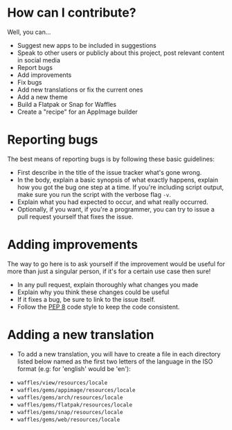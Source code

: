 # How can I contribute?
Well, you can...
* Suggest new apps to be included in suggestions 
* Speak to other users or publicly about this project, post relevant content in social media
* Report bugs
* Add improvements
* Fix bugs
* Add new translations or fix the current ones
* Add a new theme
* Build a Flatpak or Snap for Waffles
* Create a "recipe" for an AppImage builder

# Reporting bugs
The best means of reporting bugs is by following these basic guidelines:

* First describe in the title of the issue tracker what's gone wrong.
* In the body, explain a basic synopsis of what exactly happens, explain how you got the bug one step at a time. If you're including script output, make sure you run the script with the verbose flag `-v`.
* Explain what you had expected to occur, and what really occurred.
* Optionally, if you want, if you're a programmer, you can try to issue a pull request yourself that fixes the issue.

# Adding improvements
The way to go here is to ask yourself if the improvement would be useful for more than just a singular person, if it's for a certain use case then sure!

* In any pull request, explain thoroughly what changes you made
* Explain why you think these changes could be useful
* If it fixes a bug, be sure to link to the issue itself.
* Follow the [PEP 8](https://www.python.org/dev/peps/pep-0008/) code style to keep the code consistent.

# Adding a new translation
* To add a new translation, you will have to create a file in each directory listed below named as the first two letters of the language in the ISO format (e.g: for 'english' would be 'en'):
- `waffles/view/resources/locale`
- `waffles/gems/appimage/resources/locale`
- `waffles/gems/arch/resources/locale`
- `waffles/gems/flatpak/resources/locale`
- `waffles/gems/snap/resources/locale`
- `waffles/gems/web/resources/locale`
